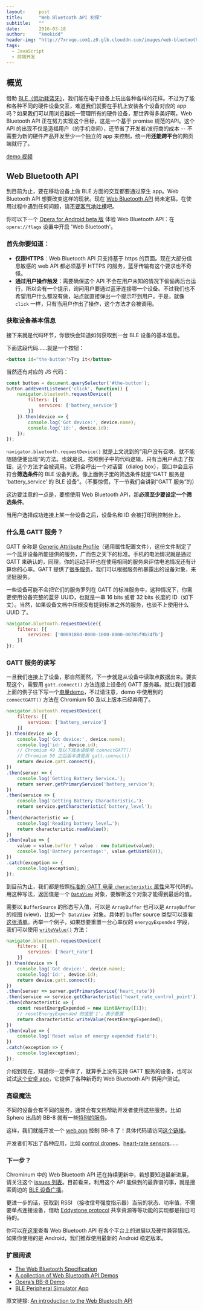 ```yaml
---
layout:     post
title:      "Web Bluetooth API 初探"
subtitle:   ""
date:       2016-03-18
author:     "kmokidd"
header-img: "http://7xrvqo.com1.z0.glb.clouddn.com/images/web-bluetooth-api.5d35e190.jpg"
tags:
  - JavaScript
  - 前端开发
---
```


## 概览

借助 [BLE（低功耗蓝牙）](https://en.wikipedia.org/wiki/Bluetooth_low_energy)，我们能在电子设备上玩出各种各样的花样。不过为了能和各种不同的硬件设备交互，难道我们就要在手机上安装各个设备对应的 app 吗？如果我们可以用浏览器统一管理所有的硬件设备，那世界得多美好啊。Web Bluetooth API 正在努力实现这个目标，这是一个基于 promise 规范的API。这个 API 的出现不仅是造福用户（的手机空间），还节省了开发者/发行商的成本 -- 不需要为新的硬件产品开发至少一个独立的 app 来控制，统一用**还能跨平台**的网页端就行了。

[demo 视频](https://dev.opera.com/articles/web-bluetooth-intro/video.mp4)

## Web Bluetooth API

到目前为止，要在移动设备上做 BLE 方面的交互都要通过原生 app。Web Bluetooth API 想要改变这样的现状。现在 [Web Bluetooth API](https://webbluetoothcg.github.io/web-bluetooth/) 尚未定稿，在使用过程中遇到任何问题，请[不要客气地吐槽](https://github.com/WebBluetoothCG/web-bluetooth/issues)吧。

你可以下一个 [Opera for Android beta 版](https://play.google.com/store/apps/details?id=com.opera.browser.beta) 体验 Web Bluetooth API：在 ```opera://flags``` 设置中开启 'Web Bluetooth'。

### 首先你要知道：

+ **仅限HTTPS**：Web Bluetooth API 只支持基于 https 的页面。现在大部分信息敏感的 web API 都必须基于 HTTPS 的服务，蓝牙传输有这个要求也不奇怪。
+ **通过用户操作触发**：需要确保这个 API 不会在用户未知的情况下偷偷再后台运行，所以会有一个提示，询问用户要通过蓝牙连接哪一个设备。不过我们也不希望用户什么都没有做，站点就直接弹出一个提示吓到用户。于是，就像 ```click``` 一样，只有当用户作出了操作，这个方法才会被调用。


### 获取设备基本信息

接下来就是代码环节，你很快会知道如何获取到一台 BLE 设备的基本信息。

下面这段代码……就是一个按钮：

``` html
<button id="the-button">Try it</button>
```

当然还有对应的 JS 代码：

``` javascript
const button = document.querySelector('#the-button');
button.addEventListener('click', function() {
	navigator.bluetooth.requestDevice({
		filters: [{
			services: ['battery_service']
		}]
	}).then(device => {
		console.log('Got device:', device.name);
		console.log('id:', device.id);
	});
});
```

```navigator.bluetooth.requestDevice()``` 就是上文说到的“用户没有召唤，就不能随随便便出现”的方法。也就是说，按照例子中的代码逻辑，只有当用户点击了按钮，这个方法才会被调用。它将会呼出一个对话窗（dialog box），窗口中会显示符合**筛选条件**的 BLE 设备列表。像上面例子里的筛选条件就是“GATT 服务是 ‘battery_service’ 的 BLE 设备”。（不要惊慌，下一节我们会讲到“GATT 服务”的）

这边要注意的一点是，要想使用 Web Bluetooth API，那**必须至少要设定一个筛选条件**。

当用户选择成功连接上某一台设备之后，设备名和 ID 会被打印到控制台上。

### 什么是 GATT 服务？

GATT 全称是 [Generic Attribute Profile](https://developer.bluetooth.org/TechnologyOverview/Pages/GATT.aspx)（通用属性配置文件），这份文件制定了一个蓝牙设备所能提供的服务，广而告之天下的标准。手机的电池情况就是通过 GATT 来确认的，同理，你的运动手环也在使用相同的服务来评估电池情况还有计算你的心率。GATT 提供了[很多服务](https://developer.bluetooth.org/gatt/services/Pages/ServicesHome.aspx)，我们可以根据服务所暴露出的设备对象，来坚挺服务。

一些设备可能不会把它们的服务罗列在 GATT 的标准服务中，这种情况下，你需要使用设备完整的蓝牙 UUID，也就是一串 16 bits 或者 32 bits 长度的 ID（如下文）。当然，如果设备文档中压根没有提到标准之外的服务，也谈不上使用什么 UUID 了。

``` javascript
navigator.bluetooth.requestDevice({
	filters: [{
		services: ['0009180d-0000-1000-8000-00705f9b34fb']
	}]
});
```

### GATT 服务的读写

一旦我们连接上了设备，那自然而然，下一步就是从设备中读取点数据出来。要实现这个，需要用 ```gatt.connect()``` 方法连接上设备的 GATT 服务器。就让我们接着上面的例子往下写一个[电量demo](https://googlechrome.github.io/samples/web-bluetooth/battery-level.html)，不过请注意，demo 中使用到的 ```connectGATT()``` 方法在 Chromium 50 及以上版本已经弃用了。

``` javascript
navigator.bluetooth.requestDevice({
	filters: [{
		services: ['battery_service']
	}]
}).then(device => {
	console.log('Got device:', device.name);
	console.log('id:', device.id);
    // Chromium 49 及以下版本请使用 connectGATT()
    // Chromium 50 之后版本请使用 gatt.connect()
	return device.gatt.connect();
})
.then(server => {
	console.log('Getting Battery Service…');
	return server.getPrimaryService('battery_service');
})
.then(service => {
	console.log('Getting Battery Characteristic…');
	return service.getCharacteristic('battery_level');
})
.then(characteristic => {
	console.log('Reading battery level…');
	return characteristic.readValue();
})
.then(value => {
	value = value.buffer ? value : new DataView(value);
	console.log('Battery percentage:', value.getUint8(0));
})
.catch(exception => {
	console.log(exception);
});
```

到目前为止，我们都是按照[标准的 GATT 电量 ```characteristic``` 属性](https://developer.bluetooth.org/gatt/characteristics/Pages/CharacteristicViewer.aspx?u=org.bluetooth.characteristic.battery_level.xml)来写代码的。用这种写法，返回值是一个  [`DataView`](https://docs.webplatform.org/wiki/javascript/DataView) 对象，要解析这个对象才能得到最后的值。

需要以 ```BufferSource``` 的形态写入值，可以是 ```ArrayBuffer``` 也可以是 ```ArrayBuffer``` 的视图 (view)，比如一个  `DataView`  对象。具体的 buffer source 类型可以查看[这张清单](https://heycam.github.io/webidl/#idl-buffer-source-types)。再举一个例子，如果想要重置一台心率仪的 ```enerygyExpended``` 字段，我们可以使用 [`writeValue()`](https://webbluetoothcg.github.io/web-bluetooth/#dom-bluetoothremotegattcharacteristic-writevalue) 方法：

``` javascript
navigator.bluetooth.requestDevice({
	filters: [{
		services: ['heart_rate']
	}]
}).then(device => {
	console.log('Got device:', device.name);
	console.log('id:', device.id);
	return device.gatt.connect();
})
.then(server => server.getPrimaryService('heart_rate'))
.then(service => service.getCharacteristic('heart_rate_control_point'))
.then(characteristic => {
	const resetEnergyExpended = new Uint8Array([1]);
	// resetEnergyExpended 的值是'1'，表示重置
	return characteristic.writeValue(resetEnergyExpended);
})
.then(value => {
	console.log('Reset value of energy expended field');
})
.catch(exception => {
	console.log(exception);
});
```

介绍到现在，知道你一定手痒了，就算手上没有支持 GATT 服务的设备，也可以试试[这个安卓 app](https://github.com/WebBluetoothCG/ble-test-peripheral-android)，它提供了各种新奇的 Web Bluetooth API 供用户测试。

### 高级魔法

不同的设备会有不同的服务，通常会有文档帮助开发者使用这些服务。比如 Sphero 出品的 BB-8 就有一些[特别的服务](https://github.com/orbotix/DeveloperResources/blob/master/docs/Sphero_API_1.50.pdf)。

这样，我们就能开发一个 [web app](https://operasoftware.github.io/bb8/) 控制 BB-8 了！具体代码请访问[这个链接](https://github.com/operasoftware/bb8)。

开发者们写出了各种应用，比如 [control drones](https://github.com/poshaughnessy/web-bluetooth-parrot-drone)、[heart-rate sensors](https://github.com/WebBluetoothCG/demos/blob/gh-pages/heart-rate-sensor)……

### 下一步？

Chrominum 中的 Web Bluetooth API 还在持续更新中，若想要知道最新进展，请关注这个 [issues 列表](https://github.com/WebBluetoothCG/web-bluetooth/issues)。目前看来，利用这个 API 能做到的最靠谱的事，就是搜索周边的 [BLE 设备广播](https://github.com/WebBluetoothCG/web-bluetooth/issues/191)。

更进一步的话，获取到 RSSI （接收信号强度指示器）当前的状态、功率值，不需要单点连接设备，借助 [Eddystone protocol](https://en.wikipedia.org/wiki/Eddystone_%28Google%29) 共享资源等等功能的实现都是指日可待的。

你可以[在这里](https://github.com/WebBluetoothCG/web-bluetooth/blob/gh-pages/implementation-status.md)查看 Web Bluetooth API 在各个平台上的进展以及硬件兼容情况。如果你使用的是 Android，我们推荐使用最新的 Android 稳定版本。

### 扩展阅读

- [The Web Bluetooth Specification](https://webbluetoothcg.github.io/web-bluetooth)
- [A collection of Web Bluetooth API Demos](https://github.com/WebBluetoothCG/demos)
- [Opera’s BB-8 Demo](https://github.com/operasoftware/bb8)
- [BLE Peripheral Simulator App](https://github.com/WebBluetoothCG/ble-test-peripheral-android)



原文链接: [An introduction to the Web Bluetooth API](https://dev.opera.com/articles/web-bluetooth-intro/)













